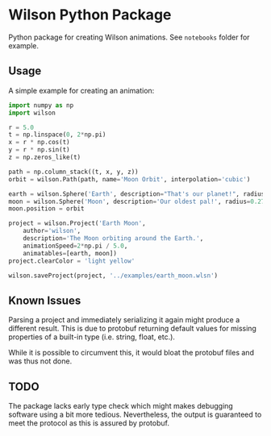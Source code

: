 # Wilson Python Package

Python package for creating Wilson animations. See `notebooks` folder for example.

## Usage

A simple example for creating an animation:

```python
import numpy as np
import wilson

r = 5.0
t = np.linspace(0, 2*np.pi)
x = r * np.cos(t)
y = r * np.sin(t)
z = np.zeros_like(t)

path = np.column_stack((t, x, y, z))
orbit = wilson.Path(path, name='Moon Orbit', interpolation='cubic')

earth = wilson.Sphere('Earth', description="That's our planet!", radius=1.0, color='blue')
moon = wilson.Sphere('Moon', description='Our oldest pal!', radius=0.27, color='grey')
moon.position = orbit

project = wilson.Project('Earth Moon',
    author='wilson',
    description='The Moon orbiting around the Earth.',
    animationSpeed=2*np.pi / 5.0,
    animatables=[earth, moon])
project.clearColor = 'light yellow'

wilson.saveProject(project, '../examples/earth_moon.wlsn')
```

## Known Issues

Parsing a project and immediately serializing it again might produce a different
result. This is due to protobuf returning default values for missing properties
of a built-in type (i.e. string, float, etc.).

While it is possible to circumvent this, it would bloat the protobuf files and
was thus not done.

## TODO

The package lacks early type check which might makes debugging software using a
bit more tedious. Nevertheless, the output is guaranteed to meet the protocol as
this is assured by protobuf.
